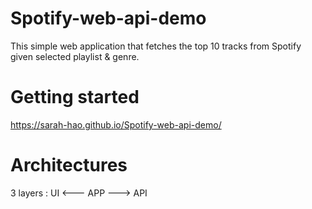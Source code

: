 # Spotify-web-api-demo
This simple web application that fetches the top 10 tracks from Spotify given selected playlist & genre.
# Getting started 
https://sarah-hao.github.io/Spotify-web-api-demo/
# Architectures
3 layers : UI <--- APP ---> API
